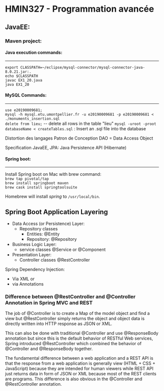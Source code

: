 # HMIN327 - Programmation avancée

## JavaEE:   
### Maven project:   

#### Java execution commands:   
---------------------------------------
`export CLASSPATH=~/eclipse/mysql-connector/mysql-connector-java-8.0.21.jar:.`   
`echo $CLASSPATH`   
`javac EX1_20.java`   
`java EX1_20`   
   
   

#### MySQL Commands:   
---------------------------------------   

`use e20190009681;`   
`mysql -h mysql.etu.umontpellier.fr -u e20190009681 -p e20190009681 < ./monuments_insertion.sql`   
`delete from lieu;` -- delete all rows in the table "lieu"
`mysql -uroot -proot databaseName < createTables.sql` : Insert an .sql file into the database


Distortion des langages
Patron de Conception
DAO = Data Access Object

Specification JavaEE, JPA: Java Persistence API (Hibernate)

#### Spring boot:   
---------------------------------------   

Install Spring boot on Mac with brew command:   
`brew tap pivotal/tap`   
`brew install springboot maven`   
`brew cask install springtoolsuite`   

Homebrew will install *spring* to `/usr/local/bin`.


## Spring Boot Application Layering

- Data Access (or Persistence) Layer:   
    - Repository classes 
        - Entities: @Entity
        - Repository: @Repository
- Business Logic Layer:    
    - service classes @Service or @Component
- Presentation Layer:   
    - Controller classes @RestController


Spring Dependency Injection:   
- Via XML or 
- via Annotations

### Difference between @RestController and @Controller Annotation in Spring MVC and REST

The job of @Controller is to create a Map of the model object and find a view but @RestController simply returns the object and object data is directly written into HTTP response as JSON or XML.

This can also be done with traditional @Controller and use @ResponseBody annotation but since this is the default behavior of RESTful Web services, Spring introduced @RestController which combined the behavior of @Controller and @ResponseBody together.

The fundamental difference between a web application and a REST API is that the response from a web application is generally view (HTML + CSS + JavaScript)  because they are intended for human viewers while REST API just returns data in form of JSON or XML because most of the REST clients are programs. This difference is also obvious in the @Controller and @RestController annotation.

